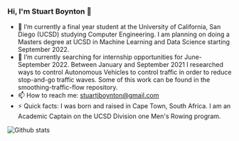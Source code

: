 ### Hi, I'm Stuart Boynton 👋

- 🔭 I’m currently a final year student at the University of California, San Diego (UCSD) studying Computer Engineering. I am planning on doing a Masters degree at UCSD in Machine Learning and Data Science starting September 2022.
- 🌱 I’m currently searching for internship opportunities for June-September 2022. Between January and September 2021 I researched ways to control Autonomous Vehicles to control traffic in order to reduce stop-and-go traffic waves. Some of this work can be found in the smoothing-traffic-flow repository.
- 📫 How to reach me: stuartjboynton@gmail.com
- ⚡ Quick facts: I was born and raised in Cape Town, South Africa. I am an Academic Captain on the UCSD Division one Men's Rowing program. 

![Github stats](https://github-readme-stats.vercel.app/api?username=StuartBoynton1)

